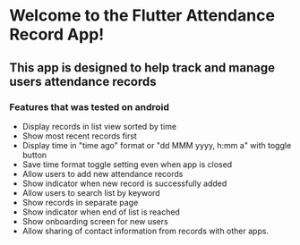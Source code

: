 # Welcome to the Flutter Attendance Record App!

## This app is designed to help track and manage users attendance records

### Features that was tested on android

-   Display records in list view sorted by time
-   Show most recent records first
-   Display time in "time ago" format or "dd MMM yyyy, h:mm a" with toggle button
-   Save time format toggle setting even when app is closed
-   Allow users to add new attendance records
-   Show indicator when new record is successfully added
-   Allow users to search list by keyword
-   Show records in separate page
-   Show indicator when end of list is reached
-   Show onboarding screen for new users
-   Allow sharing of contact information from records with other apps.
